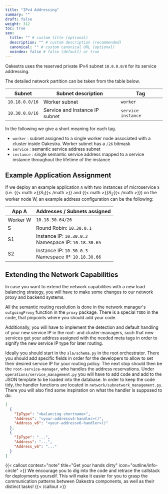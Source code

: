 ```yaml
---
title: "IPv4 Addressing"
summary: ""
draft: false
weight: 312
toc: true
seo:
  title: "" # custom title (optional)
  description: "" # custom description (recommended)
  canonical: "" # custom canonical URL (optional)
  noindex: false # false (default) or true
---
```


Oakestra uses the reserved private IPv4 subnet `10.0.0.0/8` for its service addressing.

The detailed network partition can be taken from the table below.

| Subnet         | Subnet description             | Tag                  |
|----------------|--------------------------------|----------------------|
| `10.18.0.0/16` | Worker subnet                  | `worker`             |
| `10.30.0.0/16` | Service and Instance IP subnet | `service` `instance` |

In the following we give a short meaning for each tag.

* `worker` : subnet assigned to a single worker node associated with a cluster inside Oakestra. Worker subnet has a `/26` bitmask
* `service` : semantic service address subnet
* `instance` : single semantic service address mapped to a service instance throughout the lifetime of the instance

## Example Application Assignment

If we deploy an example application `A` with two instances of microservice `S` (i.e. {{< math >}}$S_1${{< /math >}} and {{< math >}}$S_2${{< /math >}}) on the worker node W, an example address configuration can be the following:

| App A    | Addresses / Subnets assigned                             |
|----------|----------------------------------------------------------|
| Worker W | `10.18.30.64/26`                                         |
| S        | Round Robin: `10.30.0.1`                                 |
| S1       | Instance IP: `10.30.0.2`<br> Namespace IP: `10.18.30.65` |
| S2       | Instance IP: `10.30.0.3`<br> Namespace IP: `10.18.30.66` |

## Extending the Network Capabilities

In case you want to extend the network capabilities with a new load balancing strategy, you will have to make some
changes to our network proxy and backend systems.

All the semantic routing resolution is done in the network manager's `outgoingProxy` function in the `proxy` package.
There is a special `TODO` in the code, that pinpoints where you should add your code.

Additionally, you will have to implement the detection and default handling of your new service IP in the root- and
cluster-managers, such that new services get your address assigned with the needed meta tags in order to signify the
new service IP type for later routing.

Ideally you should start in the `sla/schema.py` in the root orchestrator. There you should add specific fields in order
for the developers to allow to set their desired service IP for your routing policy.
The next stop should then be the `root-service-manager`, who handles the address reservations.
Under `operations/service_management.py` you will have to add code and add to the JSON template to be loaded into the 
database. In order to keep the code tidy, the handler functions are located in `network/subnetwork_management.py`. There
you will also find some inspiration on what the handler is supposed to do.

```JSON
[
  { 
    "IpType": "<balancing-shortname>",
    "Address": "<your-addressv4-handler>()",
    "Address_v6": "<your-addressv6-handler>()"
  },
  {
    "IpType": "...",
    "Address": "...",
    "Address_v6": "..."
  }
]
```

{{< callout context="note" title="Get your hands dirty" icon="outline/info-circle" >}}
We encourage you to dig into the code and retrace the callstack for deployments yourself. This will make it
easier for you to grasp the communication patterns between Oakestra components, as well as their distinct tasks!
{{< /callout >}}
